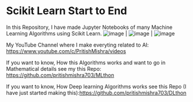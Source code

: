 # Scikit Learn Start to End

In this Repository, I have made Jupyter Notebooks of many Machine Learning Algorithms using Scikit Learn. 
![image](https://user-images.githubusercontent.com/55872694/125040691-93e6a200-e0b5-11eb-81f6-e24e2a82cfce.png) | ![image](https://user-images.githubusercontent.com/55872694/125040996-e1630f00-e0b5-11eb-8bc2-fc6bd4398987.png) | ![image](https://user-images.githubusercontent.com/55872694/125041076-fa6bc000-e0b5-11eb-9659-1ff708ed3922.png)


My YouTube Channel where I make everyting related to AI: https://www.youtube.com/c/PritishMishra/videos

If you want to know, How this Algorithms works and want to go in Mathematical details see my this Repo: https://github.com/pritishmishra703/MLthon

If you want to know, How Deep learning Algorithms works see this Repo (I have just started making this):https://github.com/pritishmishra703/DLthon
